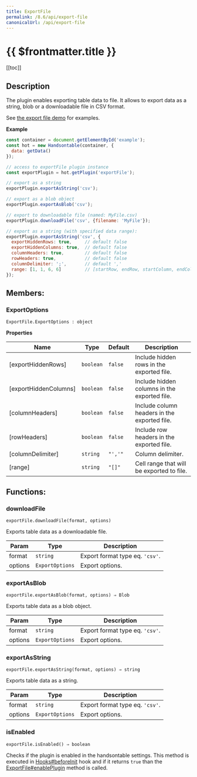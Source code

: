 ```yaml
---
title: ExportFile
permalink: /8.6/api/export-file
canonicalUrl: /api/export-file
---
```


# {{ $frontmatter.title }}

[[toc]]

## Description


The plugin enables exporting table data to file. It allows to export data as a string, blob or a downloadable file in
CSV format.

See [the export file demo](https://handsontable.com/docs/demo-export-file.html) for examples.


**Example**  
```js
const container = document.getElementById('example');
const hot = new Handsontable(container, {
  data: getData()
});

// access to exportFile plugin instance
const exportPlugin = hot.getPlugin('exportFile');

// export as a string
exportPlugin.exportAsString('csv');

// export as a blob object
exportPlugin.exportAsBlob('csv');

// export to downloadable file (named: MyFile.csv)
exportPlugin.downloadFile('csv', {filename: 'MyFile'});

// export as a string (with specified data range):
exportPlugin.exportAsString('csv', {
  exportHiddenRows: true,     // default false
  exportHiddenColumns: true,  // default false
  columnHeaders: true,        // default false
  rowHeaders: true,           // default false
  columnDelimiter: ';',       // default ','
  range: [1, 1, 6, 6]         // [startRow, endRow, startColumn, endColumn]
});
```
## Members:

### ExportOptions
`ExportFile.ExportOptions : object`


**Properties**

| Name | Type | Default | Description |
| --- | --- | --- | --- |
| [exportHiddenRows] | <code>boolean</code> | <code>false</code> | Include hidden rows in the exported file. |
| [exportHiddenColumns] | <code>boolean</code> | <code>false</code> | Include hidden columns in the exported file. |
| [columnHeaders] | <code>boolean</code> | <code>false</code> | Include column headers in the exported file. |
| [rowHeaders] | <code>boolean</code> | <code>false</code> | Include row headers in the exported file. |
| [columnDelimiter] | <code>string</code> | <code>&quot;&#x27;,&#x27;&quot;</code> | Column delimiter. |
| [range] | <code>string</code> | <code>&quot;[]&quot;</code> | Cell range that will be exported to file. |

## Functions:

### downloadFile
`exportFile.downloadFile(format, options)`

Exports table data as a downloadable file.


| Param | Type | Description |
| --- | --- | --- |
| format | <code>string</code> | Export format type eq. `'csv'`. |
| options | <code>ExportOptions</code> | Export options. |



### exportAsBlob
`exportFile.exportAsBlob(format, options) ⇒ Blob`

Exports table data as a blob object.


| Param | Type | Description |
| --- | --- | --- |
| format | <code>string</code> | Export format type eq. `'csv'`. |
| options | <code>ExportOptions</code> | Export options. |



### exportAsString
`exportFile.exportAsString(format, options) ⇒ string`

Exports table data as a string.


| Param | Type | Description |
| --- | --- | --- |
| format | <code>string</code> | Export format type eq. `'csv'`. |
| options | <code>ExportOptions</code> | Export options. |



### isEnabled
`exportFile.isEnabled() ⇒ boolean`

Checks if the plugin is enabled in the handsontable settings. This method is executed in [Hooks#beforeInit](./hooks/#beforeinit)
hook and if it returns `true` than the [ExportFile#enablePlugin](./export-file/#enableplugin) method is called.


